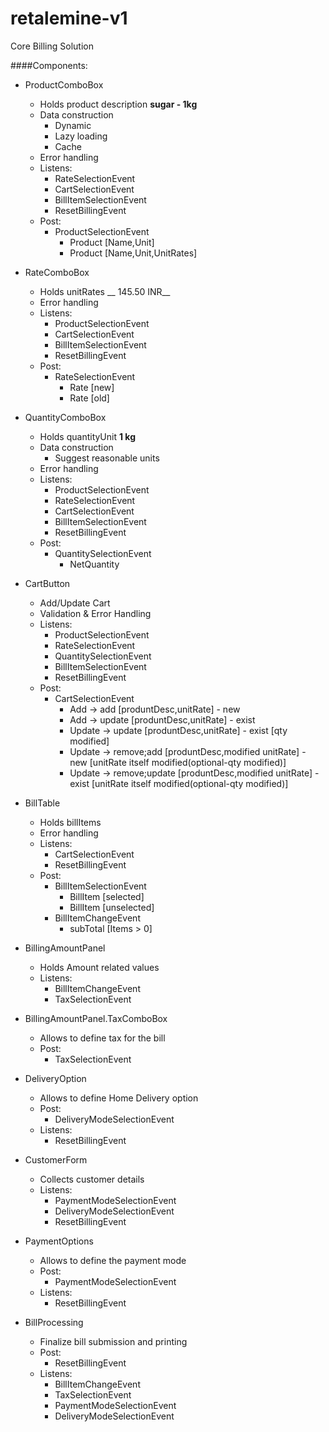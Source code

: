 retalemine-v1
=============

Core Billing Solution

####Components:
 * ProductComboBox
   * Holds product description __sugar - 1kg__
   * Data construction
     * Dynamic
     * Lazy loading
     * Cache
   * Error handling
   * Listens:
     * RateSelectionEvent
     * CartSelectionEvent
     * BillItemSelectionEvent
     * ResetBillingEvent
   * Post:
     * ProductSelectionEvent
       * Product [Name,Unit]
       * Product [Name,Unit,UnitRates]

 * RateComboBox     
   * Holds unitRates __ 145.50 INR__
   * Error handling
   * Listens:
     * ProductSelectionEvent
     * CartSelectionEvent
     * BillItemSelectionEvent
     * ResetBillingEvent
   * Post:
     * RateSelectionEvent
       * Rate [new]
       * Rate [old]

 * QuantityComboBox
   * Holds quantityUnit __1 kg__
   * Data construction
     * Suggest reasonable units
   * Error handling
   * Listens:
     * ProductSelectionEvent
     * RateSelectionEvent
     * CartSelectionEvent
     * BillItemSelectionEvent
     * ResetBillingEvent
   * Post:
     * QuantitySelectionEvent
       * NetQuantity
           
 * CartButton
   * Add/Update Cart
   * Validation & Error Handling
   * Listens:
     * ProductSelectionEvent
     * RateSelectionEvent
     * QuantitySelectionEvent
     * BillItemSelectionEvent
     * ResetBillingEvent
   * Post:
     * CartSelectionEvent
       * Add -> add					[produntDesc,unitRate] - new
       * Add -> update				[produntDesc,unitRate] - exist
       * Update -> update			[produntDesc,unitRate] - exist [qty modified]
       * Update -> remove;add		[produntDesc,modified unitRate] - new   [unitRate itself modified(optional-qty modified)]
       * Update -> remove;update	[produntDesc,modified unitRate] - exist [unitRate itself modified(optional-qty modified)]

 * BillTable
   * Holds billItems
   * Error handling
   * Listens:
     * CartSelectionEvent
     * ResetBillingEvent
   * Post:
     * BillItemSelectionEvent
       * BillItem [selected]
       * BillItem [unselected]
     * BillItemChangeEvent
       * subTotal [Items > 0]

 * BillingAmountPanel
   * Holds Amount related values
   * Listens:
     * BillItemChangeEvent
     * TaxSelectionEvent

 * BillingAmountPanel.TaxComboBox
   * Allows to define tax for the bill
   * Post:
     * TaxSelectionEvent

 * DeliveryOption
   * Allows to define Home Delivery option
   * Post:
     * DeliveryModeSelectionEvent
   * Listens:
     * ResetBillingEvent

 * CustomerForm
   * Collects customer details
   * Listens:
     * PaymentModeSelectionEvent
     * DeliveryModeSelectionEvent
     * ResetBillingEvent

 * PaymentOptions
   * Allows to define the payment mode
   * Post:
     * PaymentModeSelectionEvent
   * Listens:
     * ResetBillingEvent 

 * BillProcessing
   * Finalize bill submission and printing
   * Post:
     * ResetBillingEvent
   * Listens:
     * BillItemChangeEvent
     * TaxSelectionEvent
     * PaymentModeSelectionEvent
     * DeliveryModeSelectionEvent
